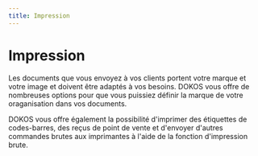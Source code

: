 ```yaml
---
title: Impression
---
```


# Impression

Les documents que vous envoyez à vos clients portent votre marque et votre image et doivent être adaptés à vos besoins. DOKOS vous offre de nombreuses options pour que vous puissiez définir la marque de votre oraganisation dans vos documents.

DOKOS vous offre également la possibilité d'imprimer des étiquettes de codes-barres, des reçus de point de vente et d'envoyer d'autres commandes brutes aux imprimantes à l'aide de la fonction d'impression brute.



